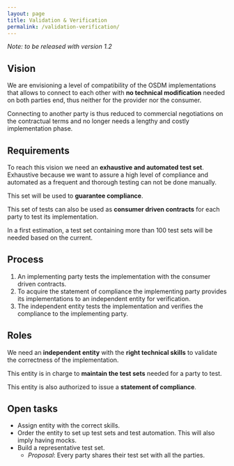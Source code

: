 ```yaml
---
layout: page
title: Validation & Verification
permalink: /validation-verification/
---
```


*Note: to be released with version 1.2*

## Vision

We are envisioning a level of compatibility of the OSDM implementations that allows to connect to each other with **no technical modification** needed on both parties end, thus neither for the provider nor the consumer.

Connecting to another party is thus reduced to commercial negotiations on the contractual terms and no longer needs a lengthy and costly implementation phase.

## Requirements

To reach this vision we need an **exhaustive and automated test set**. Exhaustive because we want to assure a high level of compliance and automated as a frequent and thorough testing can not be done manually.

This set will be used to **guarantee compliance**.

This set of tests can also be used as **consumer driven contracts** for each party to test its implementation.

In a first estimation, a test set containing more than 100 test sets will be needed based on the current.

## Process

1. An implementing party tests the implementation with the consumer driven contracts.
2. To acquire the statement of compliance the implementing party provides its implementations to an independent entity
   for verification.
3. The independent entity tests the implementation and verifies the compliance to the implementing party.

## Roles

We need an **independent entity** with the **right technical skills** to validate the correctness of the implementation.

This entity is in charge to **maintain the test sets** needed for a party to test.

This entity is also authorized to issue a **statement of compliance**.

## Open tasks

- Assign entity with the correct skills.
- Order the entity to set up test sets and test automation. This will also imply having mocks.
- Build a representative test set.
  - *Proposal*: Every party shares their test set with all the parties.
  